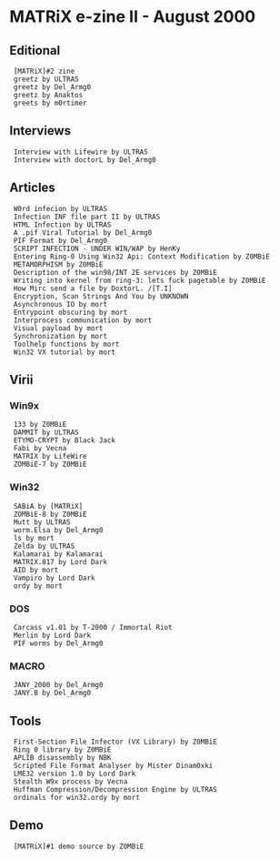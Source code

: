 # MATRiX e-zine II - August 2000

## Editional
     [MATRiX]#2 zine
     greetz by ULTRAS
     greetz by Del_Armg0
     greetz by Anaktos
     greets by m0rtimer


## Interviews
     Interview with Lifewire by ULTRAS
     Interview with doctorL by Del_Armg0


## Articles
     W0rd infecion by ULTRAS
     Infection INF file part II by ULTRAS
     HTML Infection by ULTRAS
     A .pif Viral Tutorial by Del_Armg0
     PIF Format by Del_Armg0
     SCRIPT INFECTION - UNDER WIN/WAP by HenKy
     Entering Ring-0 Using Win32 Api: Context Modification by Z0MBiE
     METAMORPHISM by Z0MBiE
     Description of the win98/INT 2E services by Z0MBiE
     Writing into kernel from ring-3: lets fuck pagetable by Z0MBiE
     How Mirc send a file by DoxtorL. /[T.I]
     Encryption, Scan Strings And You by UNKNOWN
     Asynchronous IO by mort
     Entrypoint obscuring by mort
     Interprocess communication by mort
     Visual payload by mort
     Synchronization by mort
     Toolhelp functions by mort
     Win32 VX tutorial by mort

## Virii
### Win9x
     133 by Z0MBiE
     DAMMIT by ULTRAS
     ETYMO-CRYPT by Black Jack
     Fabi by Vecna
     MATRIX by LifeWire
     ZOMBiE-7 by Z0MBiE
### Win32
     SABiA by [MATRiX]
     ZOMBiE-8 by Z0MBiE
     Mutt by ULTRAS
     worm.Elsa by Del_Armg0
     ls by mort
     Zelda by ULTRAS
     Kalamarai by Kalamarai
     MATRIX.817 by Lord Dark
     AID by mort
     Vampiro by Lord Dark
     ordy by mort
### DOS
     Carcass v1.01 by T-2000 / Immortal Riot
     Merlin by Lord Dark
     PIF worms by Del_Armg0
### MACRO
     JANY_2000 by Del_Armg0
     JANY.B by Del_Armg0

## Tools
     First-Section File Infector (VX Library) by Z0MBiE
     Ring 0 library by Z0MBiE
     APLIB disassembly by NBK
     Scripted File Format Analyser by Mister Dinam0xki
     LME32 version 1.0 by Lord Dark
     Stealth W9x process by Vecna
     Huffman Compression/Decompression Engine by ULTRAS
     ordinals for win32.ordy by mort
## Demo
     [MATRiX]#1 demo source by Z0MBiE

